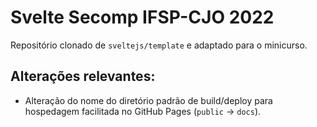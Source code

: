 # Svelte Secomp IFSP-CJO 2022

Repositório clonado de `sveltejs/template` e adaptado para o minicurso.

## Alterações relevantes:
- Alteração do nome do diretório padrão de build/deploy para hospedagem facilitada no GitHub Pages (`public` -> `docs`).